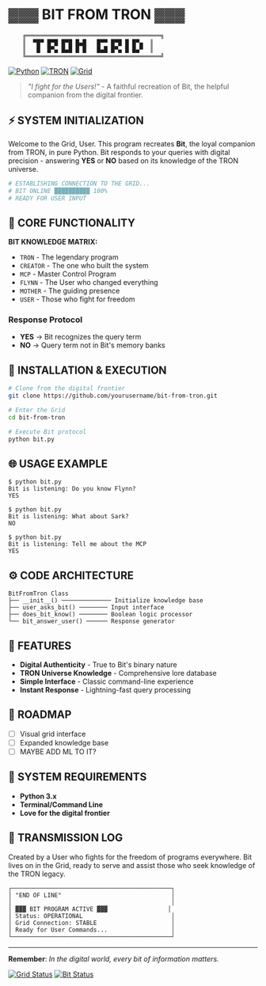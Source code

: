 # ▓▓▓ BIT FROM TRON ▓▓▓
```
    ╔══════════════════════════════════════╗
    ║  ▀█▀ █▀█ █▀█ █▄█   █▀▀ █▀█ █ █▀▄  ║
    ║   █  █▀▄ █▄█ █ █   █▄█ █▀▄ █ █▄▀  ║
    ╚══════════════════════════════════════╝
```

[![Python](https://img.shields.io/badge/Python-3.x-00ff41?style=for-the-badge&logo=python&logoColor=white)](https://python.org)
[![TRON](https://img.shields.io/badge/INSPIRED_BY-TRON-00ffff?style=for-the-badge)](https://en.wikipedia.org/wiki/Tron)
[![Grid](https://img.shields.io/badge/STATUS-ON_THE_GRID-ff6600?style=for-the-badge)](https://github.com)

> *"I fight for the Users!"* - A faithful recreation of Bit, the helpful companion from the digital frontier.

## ⚡ SYSTEM INITIALIZATION

Welcome to the Grid, User. This program recreates **Bit**, the loyal companion from TRON, in pure Python. Bit responds to your queries with digital precision - answering **YES** or **NO** based on its knowledge of the TRON universe.

```python
# ESTABLISHING CONNECTION TO THE GRID...
# BIT ONLINE ▓▓▓▓▓▓▓▓▓▓ 100%
# READY FOR USER INPUT
```

## 🔷 CORE FUNCTIONALITY

**BIT KNOWLEDGE MATRIX:**
- `TRON` - The legendary program
- `CREATOR` - The one who built the system  
- `MCP` - Master Control Program
- `FLYNN` - The User who changed everything
- `MOTHER` - The guiding presence
- `USER` - Those who fight for freedom

### Response Protocol
- **YES** → Bit recognizes the query term
- **NO** → Query term not in Bit's memory banks

## 💾 INSTALLATION & EXECUTION

```bash
# Clone from the digital frontier
git clone https://github.com/yourusername/bit-from-tron.git

# Enter the Grid
cd bit-from-tron

# Execute Bit protocol
python bit.py
```

## 🌐 USAGE EXAMPLE

```
$ python bit.py
Bit is listening: Do you know Flynn?
YES

$ python bit.py  
Bit is listening: What about Sark?
NO

$ python bit.py
Bit is listening: Tell me about the MCP
YES
```

## ⚙️ CODE ARCHITECTURE

```
BitFromTron Class
├── __init__() ────────────── Initialize knowledge base
├── user_asks_bit() ──────── Input interface
├── does_bit_know() ──────── Boolean logic processor  
└── bit_answer_user() ────── Response generator
```

## 🎯 FEATURES

- **Digital Authenticity** - True to Bit's binary nature
- **TRON Universe Knowledge** - Comprehensive lore database
- **Simple Interface** - Classic command-line experience
- **Instant Response** - Lightning-fast query processing

## 🚀 ROADMAP

- [ ] Visual grid interface  
- [ ] Expanded knowledge base
- [ ] MAYBE ADD ML TO IT?

## 🔧 SYSTEM REQUIREMENTS

- **Python 3.x**
- **Terminal/Command Line**
- **Love for the digital frontier**

## 📡 TRANSMISSION LOG

Created by a User who fights for the freedom of programs everywhere. Bit lives on in the Grid, ready to serve and assist those who seek knowledge of the TRON legacy.

```
┌─────────────────────────────────────────────┐
│ "END OF LINE"                               │
│                                             │
│ ▓▓▓ BIT PROGRAM ACTIVE ▓▓▓                 │
│ Status: OPERATIONAL                         │
│ Grid Connection: STABLE                     │
│ Ready for User Commands...                  │
└─────────────────────────────────────────────┘
```

---

**Remember**: *In the digital world, every bit of information matters.*

[![Grid Status](https://img.shields.io/badge/GRID-ONLINE-00ff00?style=flat-square)](https://github.com)
[![Bit Status](https://img.shields.io/badge/BIT-ACTIVE-ffff00?style=flat-square)](https://github.com)
